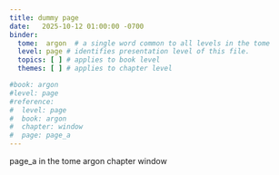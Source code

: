 ```yaml
---
title: dummy page
date:   2025-10-12 01:00:00 -0700
binder:
  tome:  argon  # a single word common to all levels in the tome 
  level: page # identifies presentation level of this file.
  topics: [ ] # applies to book level
  themes: [ ] # applies to chapter level

#book: argon
#level: page
#reference:
#  level: page
#  book: argon
#  chapter: window
#  page: page_a
---
```


page_a in the tome argon chapter window
